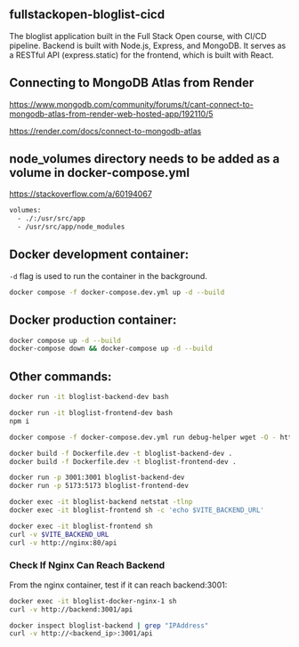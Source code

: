 ## fullstackopen-bloglist-cicd

The bloglist application built in the Full Stack Open course, with CI/CD pipeline.
Backend is built with Node.js, Express, and MongoDB.
It serves as a RESTful API (express.static) for the frontend, which is built with React.

## Connecting to MongoDB Atlas from Render

https://www.mongodb.com/community/forums/t/cant-connect-to-mongodb-atlas-from-render-web-hosted-app/192110/5

https://render.com/docs/connect-to-mongodb-atlas

## node_volumes directory needs to be added as a volume in docker-compose.yml

https://stackoverflow.com/a/60194067

```bash
volumes:
  - ./:/usr/src/app
  - /usr/src/app/node_modules
```

## Docker development container:

`-d` flag is used to run the container in the background.

```bash
docker compose -f docker-compose.dev.yml up -d --build
```

## Docker production container:

```bash
docker compose up -d --build
docker-compose down && docker-compose up -d --build
```

## Other commands:

```bash
docker run -it bloglist-backend-dev bash

docker run -it bloglist-frontend-dev bash
npm i

docker compose -f docker-compose.dev.yml run debug-helper wget -O - http://frontend:5173

docker build -f Dockerfile.dev -t bloglist-backend-dev .
docker build -f Dockerfile.dev -t bloglist-frontend-dev .

docker run -p 3001:3001 bloglist-backend-dev
docker run -p 5173:5173 bloglist-frontend-dev

docker exec -it bloglist-backend netstat -tlnp
docker exec -it bloglist-frontend sh -c 'echo $VITE_BACKEND_URL'

docker exec -it bloglist-frontend sh
curl -v $VITE_BACKEND_URL
curl -v http://nginx:80/api
```

### Check If Nginx Can Reach Backend

From the nginx container, test if it can reach backend:3001:

```sh
docker exec -it bloglist-docker-nginx-1 sh
curl -v http://backend:3001/api
```

```sh
docker inspect bloglist-backend | grep "IPAddress"
curl -v http://<backend_ip>:3001/api
```
